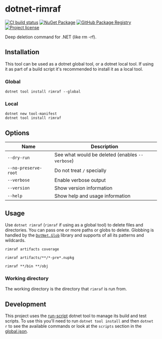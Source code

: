 # dotnet-rimraf

[![CI build status](https://github.com/xt0rted/dotnet-rimraf/actions/workflows/ci.yml/badge.svg?branch=main)](https://github.com/xt0rted/dotnet-rimraf/actions/workflows/ci.yml)
[![NuGet Package](https://img.shields.io/nuget/v/rimraf?logo=nuget)](https://www.nuget.org/packages/rimraf)
[![GitHub Package Registry](https://img.shields.io/badge/github-package_registry-yellow?logo=nuget)](https://nuget.pkg.github.com/xt0rted/index.json)
[![Project license](https://img.shields.io/github/license/xt0rted/dotnet-rimraf)](LICENSE)

Deep deletion command for .NET (like rm -rf).

## Installation

This tool can be used as a dotnet global tool, or a dotnet local tool.
If using it as part of a build script it's recommended to install it as a local tool.

### Global

```console
dotnet tool install rimraf --global
```

### Local

```console
dotnet new tool-manifest
dotnet tool install rimraf
```

## Options

Name | Description
-- | --
`--dry-run` | See what would be deleted (enables `--verbose`)
`--no-preserve-root` | Do not treat `/` specially
`--verbose` | Enable verbose output
`--version` | Show version information
`--help` | Show help and usage information

## Usage

Use `dotnet rimraf` (`rimraf` if using as a global tool) to delete files and directories.
You can pass one or more paths or globs to delete.
Globbing is handled by the [`DotNet.Glob`](https://github.com/dazinator/DotNet.Glob) library and supports of all its patterns and wildcards.

```console
rimraf artifacts coverage
```

```console
rimraf artifacts/**/*-pre*.nupkg
```

```console
rimraf **/bin **/obj
```

### Working directory

The working directory is the directory that `rimraf` is run from.

## Development

This project uses the [run-script](https://github.com/xt0rted/dotnet-run-script) dotnet tool to manage its build and test scripts.
To use this you'll need to run `dotnet tool install` and then `dotnet r` to see the available commands or look at the `scripts` section in the [global.json](global.json).
